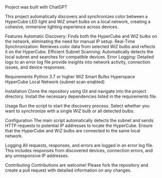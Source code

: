 Project was built with ChatGPT

This project automatically discovers and synchronizes color between a HyperCube LED light and WiZ smart bulbs on a local network, creating a cohesive, immersive lighting experience across devices.

Features
Automatic Discovery: Finds both the HyperCube and WiZ bulbs on the network, eliminating the need for manual IP setup.
Real-Time Synchronization: Retrieves color data from selected WiZ bulbs and reflects it on the HyperCube.
Efficient Subnet Scanning: Automatically detects the local subnet and searches for compatible devices.
Error Logging: Detailed logs to an error log file provide insights into network activity, connection issues, and device responses.

Requirements
Python 3.7 or higher
WiZ Smart Bulbs
Hyperspace HyperCube
Local Network (subnet scan enabled)

Installation
Clone the repository using Git and navigate into the project directory.
Install the necessary dependencies listed in the requirements file.

Usage
Run the script to start the discovery process.
Select whether you want to synchronize with a single WiZ bulb or all detected bulbs.

Configuration
The main script automatically detects the subnet and sends HTTP requests to potential IP addresses to locate the HyperCube. Ensure that the HyperCube and WiZ bulbs are connected to the same local network.

Logging
All requests, responses, and errors are logged in an error log file. This includes responses from discovered devices, connection errors, and any unresponsive IP addresses.

Contributing
Contributions are welcome! Please fork the repository and create a pull request with detailed information on any changes.
